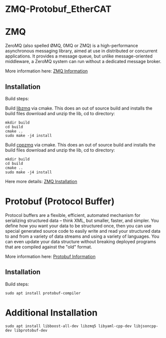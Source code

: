 # ZMQ-Protobuf_EtherCAT

# ZMQ
ZeroMQ (also spelled ØMQ, 0MQ or ZMQ) is a high-performance asynchronous messaging library, aimed at use in distributed or concurrent applications. It provides a message queue, but unlike message-oriented middleware, a ZeroMQ system can run without a dedicated message broker.

More information here: [ZMQ Information](https://zeromq.org/)

## Installation  
Build steps:

Build [libzmq](https://github.com/zeromq/libzmq) via cmake. This does an out of source build and installs the build files download and unzip the lib, cd to directory:
```
mkdir build
cd build
cmake ..
sudo make -j4 install
```
        
Build [cppzmq](https://github.com/zeromq/cppzmq) via cmake. This does an out of source build and installs the build files
download and unzip the lib, cd to directory:
```
mkdir build
cd build
cmake ..
sudo make -j4 install
```


Here more details: [ZMQ Installation](https://github.com/zeromq/cppzmq)

# Protobuf (Protocol Buffer)
Protocol buffers are a flexible, efficient, automated mechanism for serializing structured data – think XML, but smaller, faster, and simpler. You define how you want your data to be structured once, then you can use special generated source code to easily write and read your structured data to and from a variety of data streams and using a variety of languages. You can even update your data structure without breaking deployed programs that are compiled against the "old" format. 

More information here: [Protobuf Information](https://developers.google.com/protocol-buffers)

## Installation  
Build steps:

```
sudo apt install protobuf-compiler

```

# Additional Installation

```
sudo apt install libboost-all-dev libzmq5 libyaml-cpp-dev libjsoncpp-dev libprotobuf-dev

```
